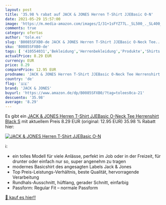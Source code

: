 ```yaml
---
layout: post
title: '35.98 % rabat auf JACK & JONES Herren T-Shirt JJEBasic O-N'
date: 2021-05-29 15:57:00
image: 'https://m.media-amazon.com/images/I/31+1sFYZ77L._SL500_._SL400_.jpg'
comments: true
category: ofertas
author: 'tole.es'
slug: 'B0085SFXB0-de JACK & JONES Herren T-Shirt JJEBasic O-Neck Tee...'
sku: 'B0085SFXB0-de'
tags: [ '410554031','Bekleidung','Herrenbekleidung','Produkte','Shirts','T-Shirts','T-Shirts für Herren','Tops, T-Shirts & Hemden für Herren','jack & jones', ]
actualPrice: 8.29 EUR
currency: EUR
price: 8.29
comparePrice: 12.95 EUR
prodname: 'JACK & JONES Herren T-Shirt JJEBasic O-Neck Tee Herrenshirt Black S'
country: 'de'
flag: '🇩🇪'
brand: 'JACK & JONES'
buyurl: 'https://www.amazon.de/dp/B0085SFXB0/?tag=tolees0ca-21'
descuento: '35.98'
average: '8.29'
---
```


Es gibt ein [JACK & JONES Herren T-Shirt JJEBasic O-Neck Tee Herrenshirt Black S](https://www.amazon.de/dp/B0085SFXB0/?tag=tolees0ca-21) mit aktuellem Preis 8.29 EUR (original: 12.95 EUR) 35.98 % Rabatt hier:

[![JACK & JONES Herren T-Shirt JJEBasic O-N](https://m.media-amazon.com/images/I/31+1sFYZ77L._SL500_._SL400_.jpg)](https://www.amazon.de/dp/B0085SFXB0/?tag=tolees0ca-21)

ℹ️:

- ein tolles Modell für viele Anlässe, perfekt im Job oder in der Freizeit, für drunter oder einfach nur so, super angenehm zu tragen
- modernes Basicshirt des angesagten Labels Jack & Jones
- Top Preis-Leistungs-Verhältnis, beste Qualität, hervorragende Verarbeitung
- Rundhals-Ausschnitt, hüftlang, gerader Schnitt, einfarbig
- Passform: Regular Fit – normale Passform

[🛒 kauf es hier!!](https://www.amazon.de/dp/B0085SFXB0/?tag=tolees0ca-21)
